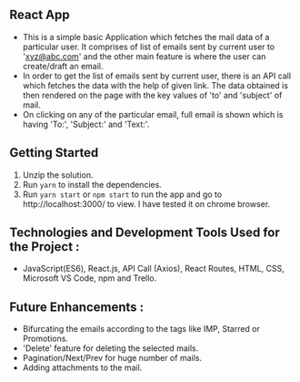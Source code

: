 ## React App

- This is a simple basic Application which fetches the mail data of a particular user. It comprises of list of emails sent by current user to 'xyz@abc.com' and the other main feature is where the user can create/draft an email. 
- In order to get the list of emails sent by current user, there is an API call which fetches the data with the help of given link. The data obtained is then rendered on the page with the key values of 'to' and 'subject' of mail. 
- On clicking on any of the particular email, full email is shown which is having 'To:', 'Subject:' and 'Text:'.

## Getting Started

1. Unzip the solution.
2. Run `yarn` to install the dependencies.
3. Run `yarn start` or `npm start` to run the app and go to http://localhost:3000/ to view. I have tested it on chrome browser.


## Technologies and Development Tools Used for the Project :

- JavaScript(ES6), React.js, API Call (Axios), React Routes, HTML, CSS, Microsoft VS Code, npm and Trello.   

## Future Enhancements :

- Bifurcating the emails according to the tags like IMP, Starred or Promotions.
- 'Delete' feature for deleting the selected mails.
- Pagination/Next/Prev for huge number of mails.
- Adding attachments to the mail.
